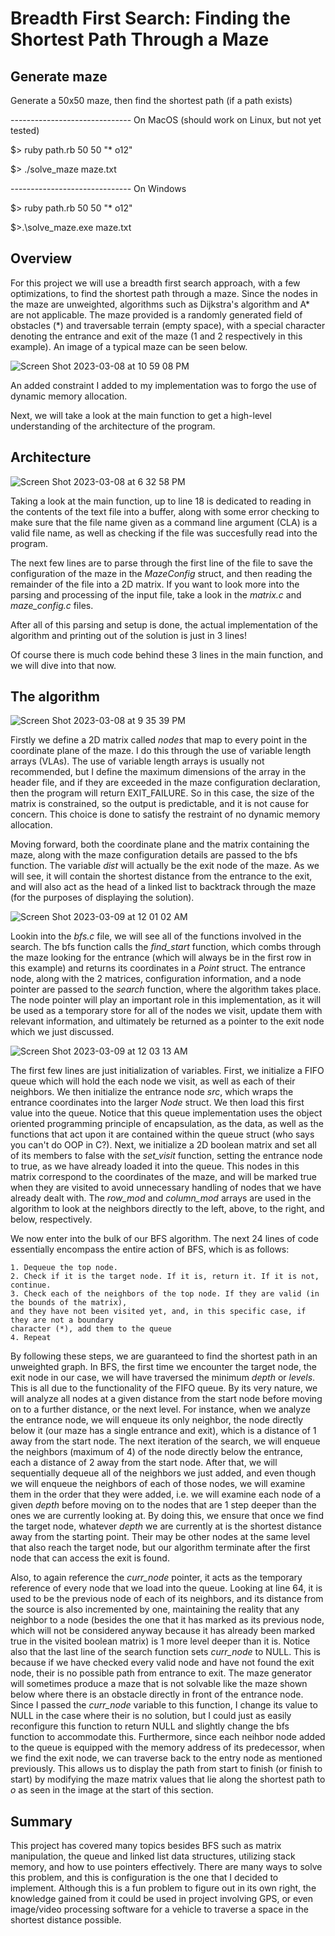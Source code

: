 # Breadth First Search: Finding the Shortest Path Through a Maze

## Generate maze

Generate a 50x50 maze, then find the shortest path (if a path exists)

------------------------------ On MacOS (should work on Linux, but not yet tested)

$> ruby path.rb 50 50 "* o12"

$> ./solve_maze maze.txt

------------------------------ On Windows

$> ruby path.rb 50 50 "* o12"

$>.\solve_maze.exe maze.txt

## Overview

For this project we will use a breadth first search approach, with a few optimizations, to find the shortest path through a maze.
Since the nodes in the maze are unweighted, algorithms such as Dijkstra's algorithm and A* are not applicable. The maze provided
is a randomly generated field of obstacles (*) and traversable terrain (empty space), with a special character denoting the entrance
and exit of the maze (1 and 2 respectively in this example). An image of a typical maze can be seen below.

![Screen Shot 2023-03-08 at 10 59 08 PM](https://user-images.githubusercontent.com/73136662/223913609-076f97bd-2c18-4a3d-b120-1a6702403261.png)

An added constraint I added to my implementation was to forgo the use of dynamic memory allocation. 

Next, we will take a look at the main function to get a high-level understanding of the architecture of the program.

## Architecture

![Screen Shot 2023-03-08 at 6 32 58 PM](https://user-images.githubusercontent.com/73136662/223913926-adbc37d0-f0fb-4ee5-9f68-9486787eefb7.png)

Taking a look at the main function, up to line 18 is dedicated to reading in the contents of the text file into a buffer,
along with some error checking to make sure that the file name given as a command line argument (CLA) is a valid file name,
as well as checking if the file was succesfully read into the program.

The next few lines are to parse through the first line of the file to save the configuration of the maze in the
*MazeConfig* struct, and then reading the remainder of the file into a 2D matrix. If you want to look more into the parsing and 
processing of the input file, take a look in the *matrix.c* and *maze_config.c* files.

After all of this parsing and setup is done, the actual implementation of the algorithm and printing out of the solution is just
in 3 lines! 

Of course there is much code behind these 3 lines in the main function, and we will dive into that now.

## The algorithm

![Screen Shot 2023-03-08 at 9 35 39 PM](https://user-images.githubusercontent.com/73136662/223913706-49508ad6-6a94-46ff-940a-be2503e13a69.png)

Firstly we define a 2D matrix called *nodes* that map to every point in the coordinate plane of the maze. I do this through the use
of variable length arrays (VLAs). The use of variable length arrays is usually not recommended, but I define the maximum dimensions
of the array in the header file, and if they are exceeded in the maze configuration declaration, then the program will return EXIT_FAILURE.
So in this case, the size of the matrix is constrained, so the output is predictable, and it is not cause for concern. This choice is done
to satisfy the restraint of no dynamic memory allocation. 

Moving forward, both the coordinate plane and the matrix containing the maze, along with the maze configuration details are
passed to the bfs function. The variable *dist* will actually be the exit node of the maze. As we will see, it will contain the 
shortest distance from the entrance to the exit, and will also act as the head of a linked list to backtrack through the maze (for
the purposes of displaying the solution). 

![Screen Shot 2023-03-09 at 12 01 02 AM](https://user-images.githubusercontent.com/73136662/223924441-94f012e2-05a5-4a05-9520-e2d11d7dae95.png)


Lookin into the *bfs.c* file, we will see all of the functions involved in the search. The bfs function calls the *find_start*
function, which combs through the maze looking for the entrance (which will always be in the first row in this example) and
returns its coordinates in a *Point* struct. The entrance node, along with the 2 matrices, configuration information, and a node
pointer are passed to the *search* function, where the algorithm takes place. The node pointer will play an important role in this
implementation, as it will be used as a temporary store for all of the nodes we visit, update them with relevant information, and
ultimately be returned as a pointer to the exit node which we just discussed. 

![Screen Shot 2023-03-09 at 12 03 13 AM](https://user-images.githubusercontent.com/73136662/223925262-92f36698-b539-49fd-a6ab-0cfef880332a.png)

The first few lines are just initialization of variables. First, we initialize a FIFO queue which will hold the each node we visit, as
well as each of their neighbors. We then initialize the entrance node *src*, which wraps the entrance coordinates into the
larger *Node* struct. We then load this first value into the queue. Notice that this queue implementation uses the object oriented
programming principle of encapsulation, as the data, as well as the functions that act upon it are contained within the queue struct
(who says you can't do OOP in C?). Next, we initialize a 2D boolean matrix and set all of its members to false with the *set_visit* function,
setting the entrance node to true, as we have already loaded it into the queue. This nodes in this matrix correspond to the coordinates of 
the maze, and will be marked true when they are visited to avoid unnecessary handling of nodes that we have already dealt with. The *row_mod*
and *column_mod* arrays are used in the algorithm to look at the neighbors directly to the left, above, to the right, and below, respectively. 

We now enter into the bulk of our BFS algorithm. The next 24 lines of code essentially encompass the entire action of BFS, which is as follows: 

    1. Dequeue the top node.
    2. Check if it is the target node. If it is, return it. If it is not, continue.
    3. Check each of the neighbors of the top node. If they are valid (in the bounds of the matrix),
    and they have not been visited yet, and, in this specific case, if they are not a boundary
    character (*), add them to the queue
    4. Repeat

By following these steps, we are guaranteed to find the shortest path in an unweighted graph. In BFS, the first time we encounter the target node, 
the exit node in our case, we will have traversed the minimum *depth* or *levels*. This is all due to the functionality of the FIFO queue. By its
very nature, we will analyze all nodes at a given distance from the start node before moving on to a further distance, or the next level. For
instance, when we analyze the entrance node, we will enqueue its only neighbor, the node directly below it (our maze has a single entrance and exit), which
is a distance of 1 away from the start node. The next iteration of the search, we will enqueue the neighbors (maximum of 4) of the node directly below the 
entrance, each a distance of 2 away from the start node. After that, we will sequentially dequeue all of the neighbors we just added, and even though we will
enqueue the neighbors of each of those nodes, we will examine them in the order that they were added, i.e. we will examine each node of a given *depth* before
moving on to the nodes that are 1 step deeper than the ones we are currently looking at. By doing this, we ensure that once we find the target node,
whatever *depth* we are currently at is the shortest distance away from the starting point. Their may be other nodes at the same level that also reach the 
target node, but our algorithm terminate after the first node that can access the exit is found.

Also, to again reference the *curr_node* pointer, it acts as the temporary reference of every node that we load into the queue. Looking at line 64, it is used
to be the previous node of each of its neighbors, and its distance from the source is also incremented by one, maintaining the reality that any neighbor to a
node (besides the one that it has marked as its previous node, which will not be considered anyway because it has already been marked true in the visited boolean
matrix) is 1 more level deeper than it is. Notice also that the last line of the search function sets *curr_node* to NULL. This is because if we have checked
every valid node and have not found the exit node, their is no possible path from entrance to exit. The maze generator will sometimes produce a maze that is not
solvable like the maze shown below where there is an obstacle directly in front of the entrance node. Since I passed the *curr_node* variable to this function,
I change its value to NULL in the case where their is no solution, but I could just as easily reconfigure this function to return NULL and slightly change the
bfs function to accommodate this. Furthermore, since each neihbor node added to the queue is equipped with the memory address of its predecessor, when we find the 
exit node, we can traverse back to the entry node as mentioned previously. This allows us to display the path from start to finish (or finish to start) by modifying
the maze matrix values that lie along the shortest path to *o* as seen in the image at the start of this section.

## Summary 

This project has covered many topics besides BFS such as matrix manipulation, the queue and linked list data structures, utilizing stack memory, and how to use pointers
effectively. There are many ways to solve this problem, and this is configuration is the one that I decided to implement. Although this is a fun problem to figure out
in its own right, the knowledge gained from it could be used in project involving GPS, or even image/video processing software for a vehicle to traverse a space in the 
shortest distance possible. 
